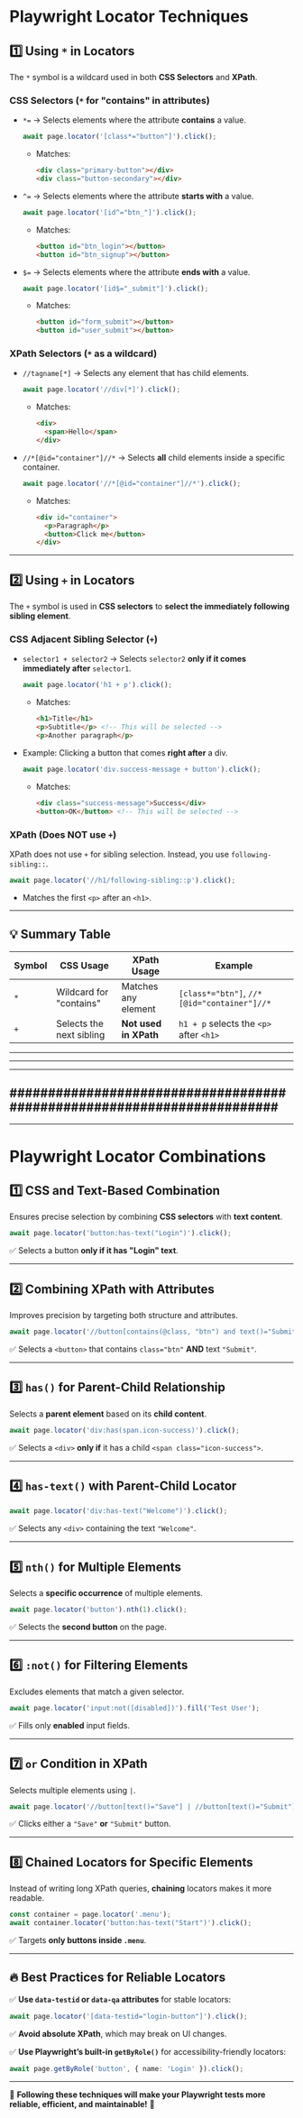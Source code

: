 # Playwright Locator Techniques

## 1️⃣ Using `*` in Locators
The `*` symbol is a wildcard used in both **CSS Selectors** and **XPath**.

### CSS Selectors (`*` for "contains" in attributes)
- `*=` → Selects elements where the attribute **contains** a value.
  ```ts
  await page.locator('[class*="button"]').click();
  ```
  - Matches:
    ```html
    <div class="primary-button"></div>
    <div class="button-secondary"></div>
    ```

- `^=` → Selects elements where the attribute **starts with** a value.
  ```ts
  await page.locator('[id^="btn_"]').click();
  ```
  - Matches:
    ```html
    <button id="btn_login"></button>
    <button id="btn_signup"></button>
    ```

- `$=` → Selects elements where the attribute **ends with** a value.
  ```ts
  await page.locator('[id$="_submit"]').click();
  ```
  - Matches:
    ```html
    <button id="form_submit"></button>
    <button id="user_submit"></button>
    ```

### XPath Selectors (`*` as a wildcard)
- `//tagname[*]` → Selects any element that has child elements.
  ```ts
  await page.locator('//div[*]').click();
  ```
  - Matches:
    ```html
    <div>
      <span>Hello</span>
    </div>
    ```

- `//*[@id="container"]//*` → Selects **all** child elements inside a specific container.
  ```ts
  await page.locator('//*[@id="container"]//*').click();
  ```
  - Matches:
    ```html
    <div id="container">
      <p>Paragraph</p>
      <button>Click me</button>
    </div>
    ```

---

## 2️⃣ Using `+` in Locators
The `+` symbol is used in **CSS selectors** to **select the immediately following sibling element**.

### CSS Adjacent Sibling Selector (`+`)
- `selector1 + selector2` → Selects `selector2` **only if it comes immediately after** `selector1`.

  ```ts
  await page.locator('h1 + p').click();
  ```
  - Matches:
    ```html
    <h1>Title</h1>
    <p>Subtitle</p> <!-- This will be selected -->
    <p>Another paragraph</p>
    ```

- Example: Clicking a button that comes **right after** a div.
  ```ts
  await page.locator('div.success-message + button').click();
  ```
  - Matches:
    ```html
    <div class="success-message">Success</div>
    <button>OK</button> <!-- This will be selected -->
    ```

### XPath (Does NOT use `+`)
XPath does not use `+` for sibling selection. Instead, you use `following-sibling::`.
  ```ts
  await page.locator('//h1/following-sibling::p').click();
  ```
  - Matches the first `<p>` after an `<h1>`.

---

## 💡 Summary Table
| Symbol  | CSS Usage | XPath Usage | Example |
|---------|-----------|-------------|---------|
| `*` | Wildcard for "contains" | Matches any element | `[class*="btn"]`, `//*[@id="container"]//*` |
| `+` | Selects the next sibling | **Not used in XPath** | `h1 + p` selects the `<p>` after `<h1>` |



---
---
---
#######################################################################
--- 
--- 



# Playwright Locator Combinations



## **1️⃣ CSS and Text-Based Combination**
Ensures precise selection by combining **CSS selectors** with **text content**.

```ts
await page.locator('button:has-text("Login")').click();
```

✅ Selects a button **only if it has "Login" text**.

---

## **2️⃣ Combining XPath with Attributes**
Improves precision by targeting both structure and attributes.

```ts
await page.locator('//button[contains(@class, "btn") and text()="Submit"]').click();
```

✅ Selects a `<button>` that contains `class="btn"` **AND** text `"Submit"`.

---

## **3️⃣ `has()` for Parent-Child Relationship**
Selects a **parent element** based on its **child content**.

```ts
await page.locator('div:has(span.icon-success)').click();
```

✅ Selects a `<div>` **only if** it has a child `<span class="icon-success">`.

---

## **4️⃣ `has-text()` with Parent-Child Locator**
```ts
await page.locator('div:has-text("Welcome")').click();
```

✅ Selects any `<div>` containing the text `"Welcome"`.

---

## **5️⃣ `nth()` for Multiple Elements**
Selects a **specific occurrence** of multiple elements.

```ts
await page.locator('button').nth(1).click();
```

✅ Selects the **second button** on the page.

---

## **6️⃣ `:not()` for Filtering Elements**
Excludes elements that match a given selector.

```ts
await page.locator('input:not([disabled])').fill('Test User');
```

✅ Fills only **enabled** input fields.

---

## **7️⃣ `or` Condition in XPath**
Selects multiple elements using `|`.

```ts
await page.locator('//button[text()="Save"] | //button[text()="Submit"]').click();
```

✅ Clicks either a `"Save"` **or** `"Submit"` button.

---

## **8️⃣ Chained Locators for Specific Elements**
Instead of writing long XPath queries, **chaining** locators makes it more readable.

```ts
const container = page.locator('.menu');
await container.locator('button:has-text("Start")').click();
```

✅ Targets **only buttons inside `.menu`**.

---

## **🔥 Best Practices for Reliable Locators**
✅ **Use `data-testid` or `data-qa` attributes** for stable locators:

```ts
await page.locator('[data-testid="login-button"]').click();
```

✅ **Avoid absolute XPath**, which may break on UI changes.

✅ **Use Playwright’s built-in `getByRole()`** for accessibility-friendly locators:

```ts
await page.getByRole('button', { name: 'Login' }).click();
```

---

🎯 **Following these techniques will make your Playwright tests more reliable, efficient, and maintainable!** 🚀


